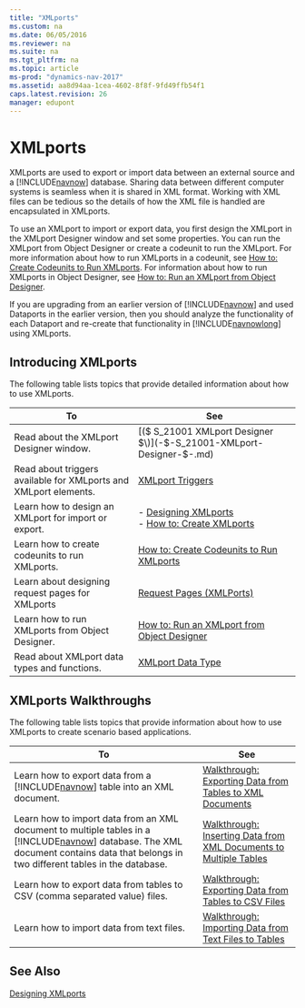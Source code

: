 ```yaml
---
title: "XMLports"
ms.custom: na
ms.date: 06/05/2016
ms.reviewer: na
ms.suite: na
ms.tgt_pltfrm: na
ms.topic: article
ms-prod: "dynamics-nav-2017"
ms.assetid: aa8d94aa-1cea-4602-8f8f-9fd49ffb54f1
caps.latest.revision: 26
manager: edupont
---
```

# XMLports
XMLports are used to export or import data between an external source and a [!INCLUDE[navnow](includes/navnow_md.md)] database. Sharing data between different computer systems is seamless when it is shared in XML format. Working with XML files can be tedious so the details of how the XML file is handled are encapsulated in XMLports.  
  
 To use an XMLport to import or export data, you first design the XMLport in the XMLport Designer window and set some properties. You can run the XMLport from Object Designer or create a codeunit to run the XMLport. For more information about how to run XMLports in a codeunit, see [How to: Create Codeunits to Run XMLports](How-to--Create-Codeunits-to-Run-XMLports.md). For information about how to run XMLports in Object Designer, see [How to: Run an XMLport from Object Designer](How-to--Run-an-XMLport-from-Object-Designer.md).  
  
 If you are upgrading from an earlier version of [!INCLUDE[navnow](includes/navnow_md.md)] and used Dataports in the earlier version, then you should analyze the functionality of each Dataport and re-create that functionality in [!INCLUDE[navnowlong](includes/navnowlong_md.md)] using XMLports.  
  
## Introducing XMLports  
 The following table lists topics that provide detailed information about how to use XMLports.  
  
|To|See|  
|--------|---------|  
|Read about the XMLport Designer window.|[\($ S\_21001 XMLport Designer $\)](-$-S_21001-XMLport-Designer-$-.md)|  
|Read about triggers available for XMLports and XMLport elements.|[XMLport Triggers](XMLport-Triggers.md)|  
|Learn how to design an XMLport for import or export.|-   [Designing XMLports](Designing-XMLports.md)<br />-   [How to: Create XMLports](How-to--Create-XMLports.md)|  
|Learn how to create codeunits to run XMLports.|[How to: Create Codeunits to Run XMLports](How-to--Create-Codeunits-to-Run-XMLports.md)|  
|Learn about designing request pages for XMLports|[Request Pages \(XMLPorts\)](Request-Pages--XMLPorts-.md)|  
|Learn how to run XMLports from Object Designer.|[How to: Run an XMLport from Object Designer](How-to--Run-an-XMLport-from-Object-Designer.md)|  
|Read about XMLport data types and functions.|[XMLport Data Type](XMLport-Data-Type.md)|  
  
## XMLports Walkthroughs  
 The following table lists topics that provide information about how to use XMLports to create scenario based applications.  
  
|To|See|  
|--------|---------|  
|Learn how to export data from a [!INCLUDE[navnow](includes/navnow_md.md)] table into an XML document.|[Walkthrough: Exporting Data from Tables to XML Documents](Walkthrough--Exporting-Data-from-Tables-to-XML-Documents.md)|  
|Learn how to import data from an XML document to multiple tables in a [!INCLUDE[navnow](includes/navnow_md.md)] database. The XML document contains data that belongs in two different tables in the database.|[Walkthrough: Inserting Data from XML Documents to Multiple Tables](Walkthrough--Inserting-Data-from-XML-Documents-to-Multiple-Tables.md)|  
|Learn how to export data from tables to CSV \(comma separated value\) files.|[Walkthrough: Exporting Data from Tables to CSV Files](Walkthrough--Exporting-Data-from-Tables-to-CSV-Files.md)|  
|Learn how to import data from text files.|[Walkthrough: Importing Data from Text Files to Tables](Walkthrough--Importing-Data-from-Text-Files-to-Tables.md)|  
  
## See Also  
 [Designing XMLports](Designing-XMLports.md)